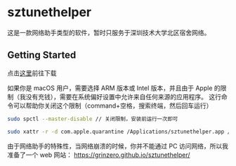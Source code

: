 # sztunethelper

这是一款网络助手类型的软件，暂时只服务于深圳技术大学北区宿舍网络。

## Getting Started

点击[这里](https://github.com/grinzero/sztunethelper/releases/)前往下载

如果你是 macOS 用户，需要选择 ARM 版本或 Intel 版本，并且由于 Apple 的限制（我没有充钱），需要在系统偏好设置中允许来自任何来源的应用程序。
这行命令可以帮助你关闭这个限制（command+空格，搜索终端，然后回车运行）

```bash
sudo spctl --master-disable // 关闭限制，安装前运行一次即可

sudo xattr -r -d com.apple.quarantine /Applications/sztunethelper.app // 每次安装后运行一次
```

由于网络助手的特殊性，当网络崩溃的时候，你并不能通过 PC 访问网络，所以我准备了一个 web 网站：
https://grinzero.github.io/sztunethelper/
